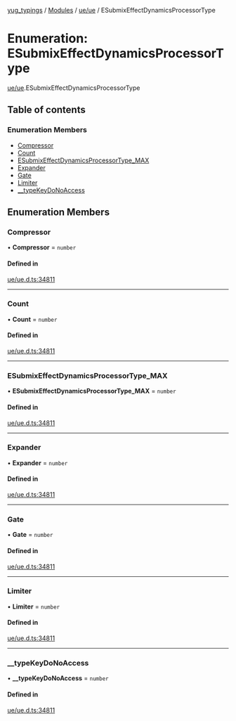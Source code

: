 [yug_typings](../README.md) / [Modules](../modules.md) / [ue/ue](../modules/ue_ue.md) / ESubmixEffectDynamicsProcessorType

# Enumeration: ESubmixEffectDynamicsProcessorType

[ue/ue](../modules/ue_ue.md).ESubmixEffectDynamicsProcessorType

## Table of contents

### Enumeration Members

- [Compressor](ue_ue.ESubmixEffectDynamicsProcessorType.md#compressor)
- [Count](ue_ue.ESubmixEffectDynamicsProcessorType.md#count)
- [ESubmixEffectDynamicsProcessorType\_MAX](ue_ue.ESubmixEffectDynamicsProcessorType.md#esubmixeffectdynamicsprocessortype_max)
- [Expander](ue_ue.ESubmixEffectDynamicsProcessorType.md#expander)
- [Gate](ue_ue.ESubmixEffectDynamicsProcessorType.md#gate)
- [Limiter](ue_ue.ESubmixEffectDynamicsProcessorType.md#limiter)
- [\_\_typeKeyDoNoAccess](ue_ue.ESubmixEffectDynamicsProcessorType.md#__typekeydonoaccess)

## Enumeration Members

### Compressor

• **Compressor** = `number`

#### Defined in

[ue/ue.d.ts:34811](https://github.com/YugMetaverse/yug_typings/blob/25cad34/ue/ue.d.ts#L34811)

___

### Count

• **Count** = `number`

#### Defined in

[ue/ue.d.ts:34811](https://github.com/YugMetaverse/yug_typings/blob/25cad34/ue/ue.d.ts#L34811)

___

### ESubmixEffectDynamicsProcessorType\_MAX

• **ESubmixEffectDynamicsProcessorType\_MAX** = `number`

#### Defined in

[ue/ue.d.ts:34811](https://github.com/YugMetaverse/yug_typings/blob/25cad34/ue/ue.d.ts#L34811)

___

### Expander

• **Expander** = `number`

#### Defined in

[ue/ue.d.ts:34811](https://github.com/YugMetaverse/yug_typings/blob/25cad34/ue/ue.d.ts#L34811)

___

### Gate

• **Gate** = `number`

#### Defined in

[ue/ue.d.ts:34811](https://github.com/YugMetaverse/yug_typings/blob/25cad34/ue/ue.d.ts#L34811)

___

### Limiter

• **Limiter** = `number`

#### Defined in

[ue/ue.d.ts:34811](https://github.com/YugMetaverse/yug_typings/blob/25cad34/ue/ue.d.ts#L34811)

___

### \_\_typeKeyDoNoAccess

• **\_\_typeKeyDoNoAccess** = `number`

#### Defined in

[ue/ue.d.ts:34811](https://github.com/YugMetaverse/yug_typings/blob/25cad34/ue/ue.d.ts#L34811)
